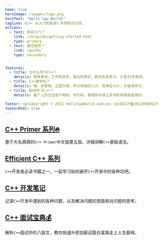 ```yaml
---
home: true
heroImage: /images/logo.png
heroText: "Hello Cpp World!"
tagline: 《C++ 从入门到放弃》系列知识分享。
actions:
  - text: 如何入门？
    link: /zh/guide/getting-started.html
    type: primary
  - text: 是否放弃？
    link: /guide/
    type: secondary


features:
  - title: 为什么学习C++？
    details: 简单来说，工作机会多，就业形势好，薪资有竞争力，少有35岁焦虑。
  - title: C++难学吗？
    details: 难。非常难。正因为难，所以学成的人少，竞争压力小，才值得学习。
  - title: 如何学习C++？
    details: 每个人的方法各不相同。写代码、看视频与读工具书的效率是递减的。

footer: <p>Copyright © 2022 HelloCppWorld.com</p> <p>皖ICP备2022008852号</p>
footerHtml: true
---
```


## [C++ Primer 系列:fire:](./cpp_primer/)
基于大名鼎鼎的`C++ Primer`中文版第五版，详细讲解`C++`基础语法。

## [Efficient C++ 系列](./efficient_cpp/)
`C++`开发者必读书籍之一。一起学习如何避开`C++`开发中的各种坑吧。

## [C++ 开发笔记](./cpp_dev_notes/)
记录`C++`开发中遇到的各种问题，以及解决问题的思路和对问题的思考。

## [C++ 面试宝典:moneybag:](./cpp_interview/)
解析`C++`面试中的八股文，教你快速升职加薪迎娶白富美走上人生巅峰。